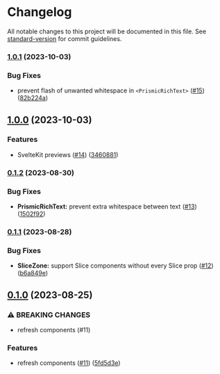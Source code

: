 # Changelog

All notable changes to this project will be documented in this file. See [standard-version](https://github.com/conventional-changelog/standard-version) for commit guidelines.

### [1.0.1](https://github.com/prismicio/prismic-svelte/compare/v1.0.0...v1.0.1) (2023-10-03)


### Bug Fixes

* prevent flash of unwanted whitespace in `<PrismicRichText>` ([#15](https://github.com/prismicio/prismic-svelte/issues/15)) ([82b224a](https://github.com/prismicio/prismic-svelte/commit/82b224a184413dfe60c8b78180bae01814c9c55e))

## [1.0.0](https://github.com/prismicio/prismic-svelte/compare/v0.1.2...v1.0.0) (2023-10-03)


### Features

* SvelteKit previews ([#14](https://github.com/prismicio/prismic-svelte/issues/14)) ([3460881](https://github.com/prismicio/prismic-svelte/commit/346088109a53d4021d6d722141069cc3d0107f23))

### [0.1.2](https://github.com/prismicio/prismic-svelte/compare/v0.1.1...v0.1.2) (2023-08-30)


### Bug Fixes

* **PrismicRichText:** prevent extra whitespace between text ([#13](https://github.com/prismicio/prismic-svelte/issues/13)) ([1502f92](https://github.com/prismicio/prismic-svelte/commit/1502f92208ba24766833d6c11fd0a0fc51989c1f))

### [0.1.1](https://github.com/prismicio/prismic-svelte/compare/v0.1.0...v0.1.1) (2023-08-28)


### Bug Fixes

* **SliceZone:** support Slice components without every Slice prop ([#12](https://github.com/prismicio/prismic-svelte/issues/12)) ([b6a849e](https://github.com/prismicio/prismic-svelte/commit/b6a849eea4a389847bbf71bd5917f1e0ab1bbae7))

## [0.1.0](https://github.com/prismicio/prismic-svelte/compare/v0.0.11...v0.1.0) (2023-08-25)


### ⚠ BREAKING CHANGES

* refresh components (#11)

### Features

* refresh components ([#11](https://github.com/prismicio/prismic-svelte/issues/11)) ([5fd5d3e](https://github.com/prismicio/prismic-svelte/commit/5fd5d3e094ae077c963f68707b66e304da0945bb))
